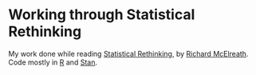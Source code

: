 # Working through Statistical Rethinking

My work done while reading [Statistical Rethinking][1], by [Richard McElreath][2]. Code mostly in [R][3] and [Stan][4].

[1]: https://xcelab.net/rm/statistical-rethinking/
[2]: https://xcelab.net/rm/
[3]: https://www.r-project.org/
[4]: http://mc-stan.org/